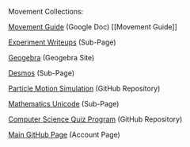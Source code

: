Movement Collections:

[Movement Guide](https://docs.google.com/document/d/1o3gouaiHsHT2H9d2HD5gDhgmoWwoL94gSFt7Ka1-vDk/edit?usp=sharing) (Google Doc)
[[Movement Guide]]

[Experiment Writeups](https://laurahannah44.github.io/writeups) (Sub-Page)

[Geogebra](https://www.geogebra.org/u/laurahannah44) (Geogebra Site)

[Desmos](https://laurahannah44.github.io/desmos) (Sub-Page)

[Particle Motion Simulation](https://github.com/LauraHannah44/Motion-Simulation) (GitHub Repository)

[Mathematics Unicode](https://laurahannah44.github.io/unicode) (Sub-Page)

[Computer Science Quiz Program](https://github.com/LauraHannah44/NEA-quiz-program) (GitHub Repository)

[Main GitHub Page](https://github.com/LauraHannah44) (Account Page)
